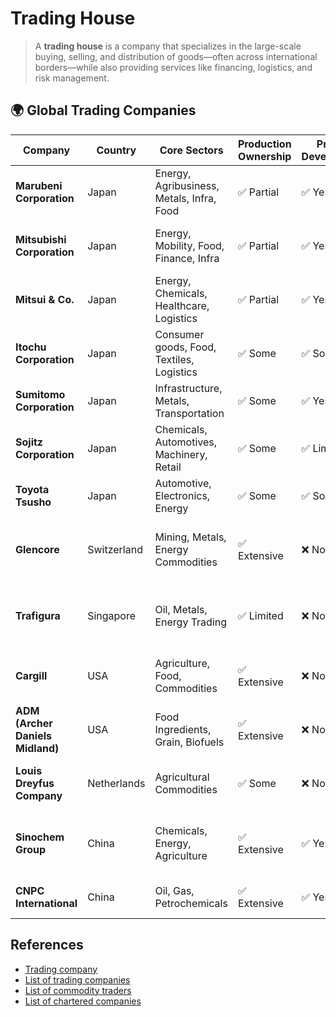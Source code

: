 # Trading House

> A **trading house** is a company that specializes in the large-scale buying, selling, and distribution of goods—often across international borders—while also providing services like financing, logistics, and risk management.

## 🌍 Global Trading Companies

| Company                          | Country     | Core Sectors                              | Production Ownership | Project Development | Multi-Sector Diversification | Notes                                               |
| -------------------------------- | ----------- | ----------------------------------------- | -------------------- | ------------------- | ---------------------------- | --------------------------------------------------- |
| **Marubeni Corporation**         | Japan       | Energy, Agribusiness, Metals, Infra, Food | ✅ Partial            | ✅ Yes               | ✅ Yes                        | Typical *sōgō shōsha*, global integrator            |
| **Mitsubishi Corporation**       | Japan       | Energy, Mobility, Food, Finance, Infra    | ✅ Partial            | ✅ Yes               | ✅ Yes                        | Largest Japanese trading house                      |
| **Mitsui & Co.**                 | Japan       | Energy, Chemicals, Healthcare, Logistics  | ✅ Partial            | ✅ Yes               | ✅ Yes                        | Known for financial innovation and LNG              |
| **Itochu Corporation**           | Japan       | Consumer goods, Food, Textiles, Logistics | ✅ Some               | ✅ Some              | ✅ Yes                        | Strong in B2C, retail, and food systems             |
| **Sumitomo Corporation**         | Japan       | Infrastructure, Metals, Transportation    | ✅ Some               | ✅ Yes               | ✅ Yes                        | Historical link to Sumitomo Group                   |
| **Sojitz Corporation**           | Japan       | Chemicals, Automotives, Machinery, Retail | ✅ Some               | ✅ Limited           | ✅ Yes                        | Leaner, more agile sōgō shōsha                      |
| **Toyota Tsusho**                | Japan       | Automotive, Electronics, Energy           | ✅ Some               | ✅ Some              | ✅ Yes                        | Trading arm of Toyota Group                         |
| **Glencore**                     | Switzerland | Mining, Metals, Energy Commodities        | ✅ Extensive          | ❌ No                | ❌ Focused                    | Major mining and oil assets; raw materials trader   |
| **Trafigura**                    | Singapore   | Oil, Metals, Energy Trading               | ✅ Limited            | ❌ No                | ❌ Focused                    | Trading focus; logistics and storage infrastructure |
| **Cargill**                      | USA         | Agriculture, Food, Commodities            | ✅ Extensive          | ❌ No                | ❌ Agri-focused               | Privately held; global food supply powerhouse       |
| **ADM (Archer Daniels Midland)** | USA         | Food Ingredients, Grain, Biofuels         | ✅ Extensive          | ❌ No                | ❌ Agri-focused               | Vertically integrated from field to food            |
| **Louis Dreyfus Company**        | Netherlands | Agricultural Commodities                  | ✅ Some               | ❌ No                | ❌ Agri-focused               | One of the ABCD commodity firms                     |
| **Sinochem Group**               | China       | Chemicals, Energy, Agriculture            | ✅ Extensive          | ✅ Yes               | ✅ Yes                        | State-owned; strategic industrial operator          |
| **CNPC International**           | China       | Oil, Gas, Petrochemicals                  | ✅ Extensive          | ✅ Yes               | ❌ Focused                    | Energy state giant; global oil assets               |

## References

- [Trading company](https://en.wikipedia.org/wiki/Trading_company)
- [List of trading companies](https://en.wikipedia.org/wiki/List_of_trading_companies)
- [List of commodity traders](https://en.wikipedia.org/wiki/List_of_commodity_traders)
- [List of chartered companies](https://en.wikipedia.org/wiki/List_of_chartered_companies)
